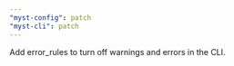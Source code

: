 ```yaml
---
"myst-config": patch
"myst-cli": patch
---
```


Add error_rules to turn off warnings and errors in the CLI.
